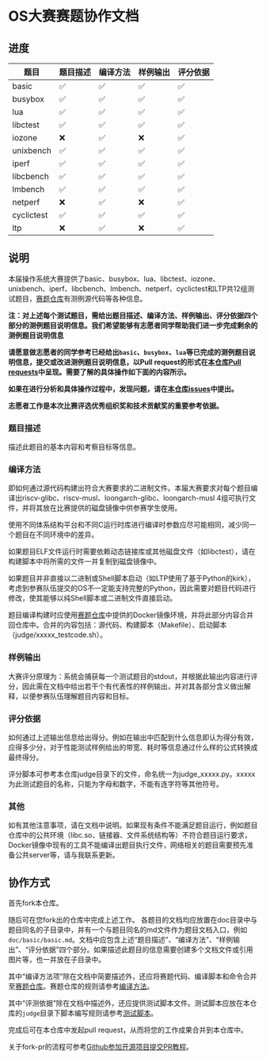 # OS大赛赛题协作文档

## 进度

| 题目 | 题目描述 | 编译方法 | 样例输出 | 评分依据 | 
| --- | --- | --- | --- | --- | 
| basic | :white_check_mark:| :white_check_mark: |:white_check_mark: | :white_check_mark: |
| busybox | :white_check_mark: | :white_check_mark: | :white_check_mark: | :white_check_mark: |
| lua | :white_check_mark: | :white_check_mark: | :white_check_mark: | :white_check_mark: |
| libctest | :white_check_mark: | :white_check_mark: | :white_check_mark: | :white_check_mark: |
| iozone | :x: | :white_check_mark: | :x: | :white_check_mark: |
| unixbench | :white_check_mark: | :white_check_mark: | :white_check_mark: | :white_check_mark: |
| iperf | :white_check_mark: | :white_check_mark: | :white_check_mark:| :white_check_mark: |
| libcbench | :white_check_mark: | :white_check_mark: | :white_check_mark: | :white_check_mark: |
| lmbench | :white_check_mark: | :white_check_mark: | :white_check_mark: | :white_check_mark: |
| netperf | :x: | :white_check_mark: | :x: | :white_check_mark: |
| cyclictest | :white_check_mark: | :white_check_mark: | :white_check_mark: | :white_check_mark: |
| ltp |:x: | :white_check_mark: | :x: | :white_check_mark: |

## 说明

本届操作系统大赛提供了basic、busybox、lua、libctest、iozone、unixbench、iperf、libcbench、lmbench、netperf、cyclictest和LTP共12组测试题目，[赛题仓库](https://github.com/oscomp/testsuits-for-oskernel/tree/pre-2025)有测例源代码等各种信息。

**注：对上述每个测试题目，需给出题目描述、编译方法、样例输出、评分依据四个部分的测例题目说明信息。我们希望能够有志愿者同学帮助我们进一步完成剩余的测例题目说明信息**

**请愿意做志愿者的同学参考已经给出`basic`、`busybox`、`lua`等已完成的测例题目说明信息，提交或改进测例题目说明信息，以Pull request的形式在[本仓库Pull requests](https://github.com/oscomp/oskernel-testsuits-cooperation/pulls)中呈现。需要了解的具体操作如下面的内容所示。**

**如果在进行分析和具体操作过程中，发现问题，请在[本仓库issues](https://github.com/oscomp/oskernel-testsuits-cooperation/issues)中提出。**

**志愿者工作是本次比赛评选优秀组织奖和技术贡献奖的重要参考依据。**

### 题目描述

描述此题目的基本内容和考察目标等信息。

### 编译方法

即如何通过源代码构建出符合大赛要求的二进制文件。本届大赛要求对每个题目编译出riscv-glibc、riscv-musl、loongarch-glibc、loongarch-musl 4组可执行文件，并将其放在比赛提供的磁盘镜像中供参赛学生使用。

使用不同体系结构平台和不同C运行时库进行编译时参数应尽可能相同，减少同一个题目在不同环境中的差异。

如果题目ELF文件运行时需要依赖动态链接库或其他磁盘文件（如libctest），请在构建脚本中将所需的文件一并复制到磁盘镜像中。

如果题目并非直接以二进制或Shell脚本启动（如LTP使用了基于Python的kirk），考虑到参赛队伍提交的OS不一定能支持完整的Python，因此需要对题目代码进行修改，使其能够以纯Shell脚本或二进制文件直接启动。

题目编译构建时应使用[赛题仓库](https://github.com/oscomp/testsuits-for-oskernel/tree/pre-2025)中提供的Docker镜像环境，并将此部分内容合并回仓库中。合并的内容包括：源代码、构建脚本（Makefile）、启动脚本（judge/xxxxx_testcode.sh）。

### 样例输出

大赛评分原理为：系统会捕获每一个测试题目的stdout，并根据此输出内容进行评分，因此需在文档中给出若干个有代表性的样例输出，并对其各部分含义做出解释，以便参赛队伍理解题目内容和目标。

### 评分依据

如何通过上述输出信息给出得分。例如在输出中匹配到什么信息即认为得分有效，应得多少分，对于性能测试样例给出的带宽、耗时等信息通过什么样的公式转换成最终得分。

评分脚本可参考本仓库judge目录下的文件，命名统一为judge_xxxxx.py。xxxxx为此测试题目的名称，只能为字母和数字，不能有连字符等其他符号。

### 其他

如有其他注意事项，请在文档中说明。如果现有条件不能满足题目运行，例如题目仓库中的公共环境（libc.so、链接器、文件系统结构等）不符合题目运行要求，Docker镜像中现有的工具不能编译出题目执行文件，网络相关的题目需要预先准备公共server等，请与我联系更新。

## 协作方式

首先fork本仓库。

随后可在您fork出的仓库中完成上述工作。
各题目的文档均应放置在doc目录中与题目同名的子目录中，并有一个与题目同名的md文件作为题目文档入口，例如`doc/basic/basic.md`。文档中应包含上述“题目描述”、“编译方法”、“样例输出”、“评分依据”四个部分。如果描述此题目的信息需要创建多个文档文件或引用图片等，也一并放在子目录中。

其中“编译方法项”除在文档中简要描述外，还应将赛题代码、编译脚本和命令合并至[赛题仓库](https://github.com/oscomp/testsuits-for-oskernel/tree/pre-2025)。赛题仓库的规则请参考[编译方法](#编译方法)。

其中“评测依据”除在文档中描述外，还应提供测试脚本文件。测试脚本应放在本仓库的`judge`目录下脚本编写规则请参考[测试脚本](judge/README.md)。

完成后可在本仓库中发起pull request，从而将您的工作成果合并到本仓库中。

关于fork-pr的流程可参考[Github参加开源项目提交PR教程](https://zhuanlan.zhihu.com/p/476477541)。
